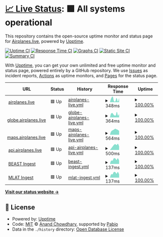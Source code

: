 # [📈 Live Status](https://status.airplanes.live): <!--live status--> **🟩 All systems operational**

This repository contains the open-source uptime monitor and status page for [Airplanes.live](https://airplanes.live), powered by [Upptime](https://github.com/upptime/upptime).

[![Uptime CI](https://github.com/airplanes-live/status/workflows/Uptime%20CI/badge.svg)](https://github.com/airplanes-live/status/actions?query=workflow%3A%22Uptime+CI%22)
[![Response Time CI](https://github.com/airplanes-live/status/workflows/Response%20Time%20CI/badge.svg)](https://github.com/airplanes-live/status/actions?query=workflow%3A%22Response+Time+CI%22)
[![Graphs CI](https://github.com/airplanes-live/status/workflows/Graphs%20CI/badge.svg)](https://github.com/airplanes-live/status/actions?query=workflow%3A%22Graphs+CI%22)
[![Static Site CI](https://github.com/airplanes-live/status/workflows/Static%20Site%20CI/badge.svg)](https://github.com/airplanes-live/status/actions?query=workflow%3A%22Static+Site+CI%22)
[![Summary CI](https://github.com/airplanes-live/status/workflows/Summary%20CI/badge.svg)](https://github.com/airplanes-live/status/actions?query=workflow%3A%22Summary+CI%22)

With [Upptime](https://upptime.js.org), you can get your own unlimited and free uptime monitor and status page, powered entirely by a GitHub repository. We use [Issues](https://github.com/airplanes-live/status/issues) as incident reports, [Actions](https://github.com/airplanes-live/status/actions) as uptime monitors, and [Pages](https://status.airplanes.live) for the status page.

<!--start: status pages-->
<!-- This summary is generated by Upptime (https://github.com/upptime/upptime) -->
<!-- Do not edit this manually, your changes will be overwritten -->
<!-- prettier-ignore -->
| URL | Status | History | Response Time | Uptime |
| --- | ------ | ------- | ------------- | ------ |
| <img alt="" src="https://icons.duckduckgo.com/ip3/airplanes.live.ico" height="13"> [airplanes.live](https://airplanes.live) | 🟩 Up | [airplanes-live.yml](https://github.com/airplanes-live/status/commits/HEAD/history/airplanes-live.yml) | <details><summary><img alt="Response time graph" src="./graphs/airplanes-live/response-time-week.png" height="20"> 348ms</summary><br><a href="https://status.airplanes.live/history/airplanes-live"><img alt="Response time 492" src="https://img.shields.io/endpoint?url=https%3A%2F%2Fraw.githubusercontent.com%2Fairplanes-live%2Fstatus%2FHEAD%2Fapi%2Fairplanes-live%2Fresponse-time.json"></a><br><a href="https://status.airplanes.live/history/airplanes-live"><img alt="24-hour response time 106" src="https://img.shields.io/endpoint?url=https%3A%2F%2Fraw.githubusercontent.com%2Fairplanes-live%2Fstatus%2FHEAD%2Fapi%2Fairplanes-live%2Fresponse-time-day.json"></a><br><a href="https://status.airplanes.live/history/airplanes-live"><img alt="7-day response time 348" src="https://img.shields.io/endpoint?url=https%3A%2F%2Fraw.githubusercontent.com%2Fairplanes-live%2Fstatus%2FHEAD%2Fapi%2Fairplanes-live%2Fresponse-time-week.json"></a><br><a href="https://status.airplanes.live/history/airplanes-live"><img alt="30-day response time 468" src="https://img.shields.io/endpoint?url=https%3A%2F%2Fraw.githubusercontent.com%2Fairplanes-live%2Fstatus%2FHEAD%2Fapi%2Fairplanes-live%2Fresponse-time-month.json"></a><br><a href="https://status.airplanes.live/history/airplanes-live"><img alt="1-year response time 492" src="https://img.shields.io/endpoint?url=https%3A%2F%2Fraw.githubusercontent.com%2Fairplanes-live%2Fstatus%2FHEAD%2Fapi%2Fairplanes-live%2Fresponse-time-year.json"></a></details> | <details><summary><a href="https://status.airplanes.live/history/airplanes-live">100.00%</a></summary><a href="https://status.airplanes.live/history/airplanes-live"><img alt="All-time uptime 100.00%" src="https://img.shields.io/endpoint?url=https%3A%2F%2Fraw.githubusercontent.com%2Fairplanes-live%2Fstatus%2FHEAD%2Fapi%2Fairplanes-live%2Fuptime.json"></a><br><a href="https://status.airplanes.live/history/airplanes-live"><img alt="24-hour uptime 100.00%" src="https://img.shields.io/endpoint?url=https%3A%2F%2Fraw.githubusercontent.com%2Fairplanes-live%2Fstatus%2FHEAD%2Fapi%2Fairplanes-live%2Fuptime-day.json"></a><br><a href="https://status.airplanes.live/history/airplanes-live"><img alt="7-day uptime 100.00%" src="https://img.shields.io/endpoint?url=https%3A%2F%2Fraw.githubusercontent.com%2Fairplanes-live%2Fstatus%2FHEAD%2Fapi%2Fairplanes-live%2Fuptime-week.json"></a><br><a href="https://status.airplanes.live/history/airplanes-live"><img alt="30-day uptime 100.00%" src="https://img.shields.io/endpoint?url=https%3A%2F%2Fraw.githubusercontent.com%2Fairplanes-live%2Fstatus%2FHEAD%2Fapi%2Fairplanes-live%2Fuptime-month.json"></a><br><a href="https://status.airplanes.live/history/airplanes-live"><img alt="1-year uptime 100.00%" src="https://img.shields.io/endpoint?url=https%3A%2F%2Fraw.githubusercontent.com%2Fairplanes-live%2Fstatus%2FHEAD%2Fapi%2Fairplanes-live%2Fuptime-year.json"></a></details>
| <img alt="" src="https://icons.duckduckgo.com/ip3/globe.airplanes.live.ico" height="13"> [globe.airplanes.live](https://globe.airplanes.live) | 🟩 Up | [globe-airplanes-live.yml](https://github.com/airplanes-live/status/commits/HEAD/history/globe-airplanes-live.yml) | <details><summary><img alt="Response time graph" src="./graphs/globe-airplanes-live/response-time-week.png" height="20"> 364ms</summary><br><a href="https://status.airplanes.live/history/globe-airplanes-live"><img alt="Response time 545" src="https://img.shields.io/endpoint?url=https%3A%2F%2Fraw.githubusercontent.com%2Fairplanes-live%2Fstatus%2FHEAD%2Fapi%2Fglobe-airplanes-live%2Fresponse-time.json"></a><br><a href="https://status.airplanes.live/history/globe-airplanes-live"><img alt="24-hour response time 322" src="https://img.shields.io/endpoint?url=https%3A%2F%2Fraw.githubusercontent.com%2Fairplanes-live%2Fstatus%2FHEAD%2Fapi%2Fglobe-airplanes-live%2Fresponse-time-day.json"></a><br><a href="https://status.airplanes.live/history/globe-airplanes-live"><img alt="7-day response time 364" src="https://img.shields.io/endpoint?url=https%3A%2F%2Fraw.githubusercontent.com%2Fairplanes-live%2Fstatus%2FHEAD%2Fapi%2Fglobe-airplanes-live%2Fresponse-time-week.json"></a><br><a href="https://status.airplanes.live/history/globe-airplanes-live"><img alt="30-day response time 468" src="https://img.shields.io/endpoint?url=https%3A%2F%2Fraw.githubusercontent.com%2Fairplanes-live%2Fstatus%2FHEAD%2Fapi%2Fglobe-airplanes-live%2Fresponse-time-month.json"></a><br><a href="https://status.airplanes.live/history/globe-airplanes-live"><img alt="1-year response time 545" src="https://img.shields.io/endpoint?url=https%3A%2F%2Fraw.githubusercontent.com%2Fairplanes-live%2Fstatus%2FHEAD%2Fapi%2Fglobe-airplanes-live%2Fresponse-time-year.json"></a></details> | <details><summary><a href="https://status.airplanes.live/history/globe-airplanes-live">100.00%</a></summary><a href="https://status.airplanes.live/history/globe-airplanes-live"><img alt="All-time uptime 99.98%" src="https://img.shields.io/endpoint?url=https%3A%2F%2Fraw.githubusercontent.com%2Fairplanes-live%2Fstatus%2FHEAD%2Fapi%2Fglobe-airplanes-live%2Fuptime.json"></a><br><a href="https://status.airplanes.live/history/globe-airplanes-live"><img alt="24-hour uptime 100.00%" src="https://img.shields.io/endpoint?url=https%3A%2F%2Fraw.githubusercontent.com%2Fairplanes-live%2Fstatus%2FHEAD%2Fapi%2Fglobe-airplanes-live%2Fuptime-day.json"></a><br><a href="https://status.airplanes.live/history/globe-airplanes-live"><img alt="7-day uptime 100.00%" src="https://img.shields.io/endpoint?url=https%3A%2F%2Fraw.githubusercontent.com%2Fairplanes-live%2Fstatus%2FHEAD%2Fapi%2Fglobe-airplanes-live%2Fuptime-week.json"></a><br><a href="https://status.airplanes.live/history/globe-airplanes-live"><img alt="30-day uptime 99.87%" src="https://img.shields.io/endpoint?url=https%3A%2F%2Fraw.githubusercontent.com%2Fairplanes-live%2Fstatus%2FHEAD%2Fapi%2Fglobe-airplanes-live%2Fuptime-month.json"></a><br><a href="https://status.airplanes.live/history/globe-airplanes-live"><img alt="1-year uptime 99.98%" src="https://img.shields.io/endpoint?url=https%3A%2F%2Fraw.githubusercontent.com%2Fairplanes-live%2Fstatus%2FHEAD%2Fapi%2Fglobe-airplanes-live%2Fuptime-year.json"></a></details>
| <img alt="" src="https://icons.duckduckgo.com/ip3/maps.airplanes.live.ico" height="13"> [maps.airplanes.live](https://maps.airplanes.live) | 🟩 Up | [maps-airplanes-live.yml](https://github.com/airplanes-live/status/commits/HEAD/history/maps-airplanes-live.yml) | <details><summary><img alt="Response time graph" src="./graphs/maps-airplanes-live/response-time-week.png" height="20"> 564ms</summary><br><a href="https://status.airplanes.live/history/maps-airplanes-live"><img alt="Response time 507" src="https://img.shields.io/endpoint?url=https%3A%2F%2Fraw.githubusercontent.com%2Fairplanes-live%2Fstatus%2FHEAD%2Fapi%2Fmaps-airplanes-live%2Fresponse-time.json"></a><br><a href="https://status.airplanes.live/history/maps-airplanes-live"><img alt="24-hour response time 589" src="https://img.shields.io/endpoint?url=https%3A%2F%2Fraw.githubusercontent.com%2Fairplanes-live%2Fstatus%2FHEAD%2Fapi%2Fmaps-airplanes-live%2Fresponse-time-day.json"></a><br><a href="https://status.airplanes.live/history/maps-airplanes-live"><img alt="7-day response time 564" src="https://img.shields.io/endpoint?url=https%3A%2F%2Fraw.githubusercontent.com%2Fairplanes-live%2Fstatus%2FHEAD%2Fapi%2Fmaps-airplanes-live%2Fresponse-time-week.json"></a><br><a href="https://status.airplanes.live/history/maps-airplanes-live"><img alt="30-day response time 522" src="https://img.shields.io/endpoint?url=https%3A%2F%2Fraw.githubusercontent.com%2Fairplanes-live%2Fstatus%2FHEAD%2Fapi%2Fmaps-airplanes-live%2Fresponse-time-month.json"></a><br><a href="https://status.airplanes.live/history/maps-airplanes-live"><img alt="1-year response time 507" src="https://img.shields.io/endpoint?url=https%3A%2F%2Fraw.githubusercontent.com%2Fairplanes-live%2Fstatus%2FHEAD%2Fapi%2Fmaps-airplanes-live%2Fresponse-time-year.json"></a></details> | <details><summary><a href="https://status.airplanes.live/history/maps-airplanes-live">100.00%</a></summary><a href="https://status.airplanes.live/history/maps-airplanes-live"><img alt="All-time uptime 100.00%" src="https://img.shields.io/endpoint?url=https%3A%2F%2Fraw.githubusercontent.com%2Fairplanes-live%2Fstatus%2FHEAD%2Fapi%2Fmaps-airplanes-live%2Fuptime.json"></a><br><a href="https://status.airplanes.live/history/maps-airplanes-live"><img alt="24-hour uptime 100.00%" src="https://img.shields.io/endpoint?url=https%3A%2F%2Fraw.githubusercontent.com%2Fairplanes-live%2Fstatus%2FHEAD%2Fapi%2Fmaps-airplanes-live%2Fuptime-day.json"></a><br><a href="https://status.airplanes.live/history/maps-airplanes-live"><img alt="7-day uptime 100.00%" src="https://img.shields.io/endpoint?url=https%3A%2F%2Fraw.githubusercontent.com%2Fairplanes-live%2Fstatus%2FHEAD%2Fapi%2Fmaps-airplanes-live%2Fuptime-week.json"></a><br><a href="https://status.airplanes.live/history/maps-airplanes-live"><img alt="30-day uptime 100.00%" src="https://img.shields.io/endpoint?url=https%3A%2F%2Fraw.githubusercontent.com%2Fairplanes-live%2Fstatus%2FHEAD%2Fapi%2Fmaps-airplanes-live%2Fuptime-month.json"></a><br><a href="https://status.airplanes.live/history/maps-airplanes-live"><img alt="1-year uptime 100.00%" src="https://img.shields.io/endpoint?url=https%3A%2F%2Fraw.githubusercontent.com%2Fairplanes-live%2Fstatus%2FHEAD%2Fapi%2Fmaps-airplanes-live%2Fuptime-year.json"></a></details>
| <img alt="" src="https://icons.duckduckgo.com/ip3/api.airplanes.live.ico" height="13"> [api.airplanes.live](https://api.airplanes.live/status) | 🟩 Up | [api-airplanes-live.yml](https://github.com/airplanes-live/status/commits/HEAD/history/api-airplanes-live.yml) | <details><summary><img alt="Response time graph" src="./graphs/api-airplanes-live/response-time-week.png" height="20"> 500ms</summary><br><a href="https://status.airplanes.live/history/api-airplanes-live"><img alt="Response time 399" src="https://img.shields.io/endpoint?url=https%3A%2F%2Fraw.githubusercontent.com%2Fairplanes-live%2Fstatus%2FHEAD%2Fapi%2Fapi-airplanes-live%2Fresponse-time.json"></a><br><a href="https://status.airplanes.live/history/api-airplanes-live"><img alt="24-hour response time 219" src="https://img.shields.io/endpoint?url=https%3A%2F%2Fraw.githubusercontent.com%2Fairplanes-live%2Fstatus%2FHEAD%2Fapi%2Fapi-airplanes-live%2Fresponse-time-day.json"></a><br><a href="https://status.airplanes.live/history/api-airplanes-live"><img alt="7-day response time 500" src="https://img.shields.io/endpoint?url=https%3A%2F%2Fraw.githubusercontent.com%2Fairplanes-live%2Fstatus%2FHEAD%2Fapi%2Fapi-airplanes-live%2Fresponse-time-week.json"></a><br><a href="https://status.airplanes.live/history/api-airplanes-live"><img alt="30-day response time 411" src="https://img.shields.io/endpoint?url=https%3A%2F%2Fraw.githubusercontent.com%2Fairplanes-live%2Fstatus%2FHEAD%2Fapi%2Fapi-airplanes-live%2Fresponse-time-month.json"></a><br><a href="https://status.airplanes.live/history/api-airplanes-live"><img alt="1-year response time 399" src="https://img.shields.io/endpoint?url=https%3A%2F%2Fraw.githubusercontent.com%2Fairplanes-live%2Fstatus%2FHEAD%2Fapi%2Fapi-airplanes-live%2Fresponse-time-year.json"></a></details> | <details><summary><a href="https://status.airplanes.live/history/api-airplanes-live">100.00%</a></summary><a href="https://status.airplanes.live/history/api-airplanes-live"><img alt="All-time uptime 99.97%" src="https://img.shields.io/endpoint?url=https%3A%2F%2Fraw.githubusercontent.com%2Fairplanes-live%2Fstatus%2FHEAD%2Fapi%2Fapi-airplanes-live%2Fuptime.json"></a><br><a href="https://status.airplanes.live/history/api-airplanes-live"><img alt="24-hour uptime 100.00%" src="https://img.shields.io/endpoint?url=https%3A%2F%2Fraw.githubusercontent.com%2Fairplanes-live%2Fstatus%2FHEAD%2Fapi%2Fapi-airplanes-live%2Fuptime-day.json"></a><br><a href="https://status.airplanes.live/history/api-airplanes-live"><img alt="7-day uptime 100.00%" src="https://img.shields.io/endpoint?url=https%3A%2F%2Fraw.githubusercontent.com%2Fairplanes-live%2Fstatus%2FHEAD%2Fapi%2Fapi-airplanes-live%2Fuptime-week.json"></a><br><a href="https://status.airplanes.live/history/api-airplanes-live"><img alt="30-day uptime 100.00%" src="https://img.shields.io/endpoint?url=https%3A%2F%2Fraw.githubusercontent.com%2Fairplanes-live%2Fstatus%2FHEAD%2Fapi%2Fapi-airplanes-live%2Fuptime-month.json"></a><br><a href="https://status.airplanes.live/history/api-airplanes-live"><img alt="1-year uptime 99.97%" src="https://img.shields.io/endpoint?url=https%3A%2F%2Fraw.githubusercontent.com%2Fairplanes-live%2Fstatus%2FHEAD%2Fapi%2Fapi-airplanes-live%2Fuptime-year.json"></a></details>
| <img alt="" src="https://icons.duckduckgo.com/ip3/null.ico" height="13"> [BEAST Ingest](feed.airplanes.live) | 🟩 Up | [beast-ingest.yml](https://github.com/airplanes-live/status/commits/HEAD/history/beast-ingest.yml) | <details><summary><img alt="Response time graph" src="./graphs/beast-ingest/response-time-week.png" height="20"> 137ms</summary><br><a href="https://status.airplanes.live/history/beast-ingest"><img alt="Response time 117" src="https://img.shields.io/endpoint?url=https%3A%2F%2Fraw.githubusercontent.com%2Fairplanes-live%2Fstatus%2FHEAD%2Fapi%2Fbeast-ingest%2Fresponse-time.json"></a><br><a href="https://status.airplanes.live/history/beast-ingest"><img alt="24-hour response time 163" src="https://img.shields.io/endpoint?url=https%3A%2F%2Fraw.githubusercontent.com%2Fairplanes-live%2Fstatus%2FHEAD%2Fapi%2Fbeast-ingest%2Fresponse-time-day.json"></a><br><a href="https://status.airplanes.live/history/beast-ingest"><img alt="7-day response time 137" src="https://img.shields.io/endpoint?url=https%3A%2F%2Fraw.githubusercontent.com%2Fairplanes-live%2Fstatus%2FHEAD%2Fapi%2Fbeast-ingest%2Fresponse-time-week.json"></a><br><a href="https://status.airplanes.live/history/beast-ingest"><img alt="30-day response time 122" src="https://img.shields.io/endpoint?url=https%3A%2F%2Fraw.githubusercontent.com%2Fairplanes-live%2Fstatus%2FHEAD%2Fapi%2Fbeast-ingest%2Fresponse-time-month.json"></a><br><a href="https://status.airplanes.live/history/beast-ingest"><img alt="1-year response time 117" src="https://img.shields.io/endpoint?url=https%3A%2F%2Fraw.githubusercontent.com%2Fairplanes-live%2Fstatus%2FHEAD%2Fapi%2Fbeast-ingest%2Fresponse-time-year.json"></a></details> | <details><summary><a href="https://status.airplanes.live/history/beast-ingest">100.00%</a></summary><a href="https://status.airplanes.live/history/beast-ingest"><img alt="All-time uptime 100.00%" src="https://img.shields.io/endpoint?url=https%3A%2F%2Fraw.githubusercontent.com%2Fairplanes-live%2Fstatus%2FHEAD%2Fapi%2Fbeast-ingest%2Fuptime.json"></a><br><a href="https://status.airplanes.live/history/beast-ingest"><img alt="24-hour uptime 100.00%" src="https://img.shields.io/endpoint?url=https%3A%2F%2Fraw.githubusercontent.com%2Fairplanes-live%2Fstatus%2FHEAD%2Fapi%2Fbeast-ingest%2Fuptime-day.json"></a><br><a href="https://status.airplanes.live/history/beast-ingest"><img alt="7-day uptime 100.00%" src="https://img.shields.io/endpoint?url=https%3A%2F%2Fraw.githubusercontent.com%2Fairplanes-live%2Fstatus%2FHEAD%2Fapi%2Fbeast-ingest%2Fuptime-week.json"></a><br><a href="https://status.airplanes.live/history/beast-ingest"><img alt="30-day uptime 100.00%" src="https://img.shields.io/endpoint?url=https%3A%2F%2Fraw.githubusercontent.com%2Fairplanes-live%2Fstatus%2FHEAD%2Fapi%2Fbeast-ingest%2Fuptime-month.json"></a><br><a href="https://status.airplanes.live/history/beast-ingest"><img alt="1-year uptime 100.00%" src="https://img.shields.io/endpoint?url=https%3A%2F%2Fraw.githubusercontent.com%2Fairplanes-live%2Fstatus%2FHEAD%2Fapi%2Fbeast-ingest%2Fuptime-year.json"></a></details>
| <img alt="" src="https://icons.duckduckgo.com/ip3/null.ico" height="13"> [MLAT Ingest](feed.airplanes.live) | 🟩 Up | [mlat-ingest.yml](https://github.com/airplanes-live/status/commits/HEAD/history/mlat-ingest.yml) | <details><summary><img alt="Response time graph" src="./graphs/mlat-ingest/response-time-week.png" height="20"> 137ms</summary><br><a href="https://status.airplanes.live/history/mlat-ingest"><img alt="Response time 117" src="https://img.shields.io/endpoint?url=https%3A%2F%2Fraw.githubusercontent.com%2Fairplanes-live%2Fstatus%2FHEAD%2Fapi%2Fmlat-ingest%2Fresponse-time.json"></a><br><a href="https://status.airplanes.live/history/mlat-ingest"><img alt="24-hour response time 164" src="https://img.shields.io/endpoint?url=https%3A%2F%2Fraw.githubusercontent.com%2Fairplanes-live%2Fstatus%2FHEAD%2Fapi%2Fmlat-ingest%2Fresponse-time-day.json"></a><br><a href="https://status.airplanes.live/history/mlat-ingest"><img alt="7-day response time 137" src="https://img.shields.io/endpoint?url=https%3A%2F%2Fraw.githubusercontent.com%2Fairplanes-live%2Fstatus%2FHEAD%2Fapi%2Fmlat-ingest%2Fresponse-time-week.json"></a><br><a href="https://status.airplanes.live/history/mlat-ingest"><img alt="30-day response time 122" src="https://img.shields.io/endpoint?url=https%3A%2F%2Fraw.githubusercontent.com%2Fairplanes-live%2Fstatus%2FHEAD%2Fapi%2Fmlat-ingest%2Fresponse-time-month.json"></a><br><a href="https://status.airplanes.live/history/mlat-ingest"><img alt="1-year response time 117" src="https://img.shields.io/endpoint?url=https%3A%2F%2Fraw.githubusercontent.com%2Fairplanes-live%2Fstatus%2FHEAD%2Fapi%2Fmlat-ingest%2Fresponse-time-year.json"></a></details> | <details><summary><a href="https://status.airplanes.live/history/mlat-ingest">100.00%</a></summary><a href="https://status.airplanes.live/history/mlat-ingest"><img alt="All-time uptime 100.00%" src="https://img.shields.io/endpoint?url=https%3A%2F%2Fraw.githubusercontent.com%2Fairplanes-live%2Fstatus%2FHEAD%2Fapi%2Fmlat-ingest%2Fuptime.json"></a><br><a href="https://status.airplanes.live/history/mlat-ingest"><img alt="24-hour uptime 100.00%" src="https://img.shields.io/endpoint?url=https%3A%2F%2Fraw.githubusercontent.com%2Fairplanes-live%2Fstatus%2FHEAD%2Fapi%2Fmlat-ingest%2Fuptime-day.json"></a><br><a href="https://status.airplanes.live/history/mlat-ingest"><img alt="7-day uptime 100.00%" src="https://img.shields.io/endpoint?url=https%3A%2F%2Fraw.githubusercontent.com%2Fairplanes-live%2Fstatus%2FHEAD%2Fapi%2Fmlat-ingest%2Fuptime-week.json"></a><br><a href="https://status.airplanes.live/history/mlat-ingest"><img alt="30-day uptime 100.00%" src="https://img.shields.io/endpoint?url=https%3A%2F%2Fraw.githubusercontent.com%2Fairplanes-live%2Fstatus%2FHEAD%2Fapi%2Fmlat-ingest%2Fuptime-month.json"></a><br><a href="https://status.airplanes.live/history/mlat-ingest"><img alt="1-year uptime 100.00%" src="https://img.shields.io/endpoint?url=https%3A%2F%2Fraw.githubusercontent.com%2Fairplanes-live%2Fstatus%2FHEAD%2Fapi%2Fmlat-ingest%2Fuptime-year.json"></a></details>

<!--end: status pages-->

[**Visit our status website →**](https://status.airplanes.live)

## 📄 License

- Powered by: [Upptime](https://github.com/upptime/upptime)
- Code: [MIT](./LICENSE) © [Anand Chowdhary](https://anandchowdhary.com), supported by [Pabio](https://pabio.com)
- Data in the `./history` directory: [Open Database License](https://opendatacommons.org/licenses/odbl/1-0/)
